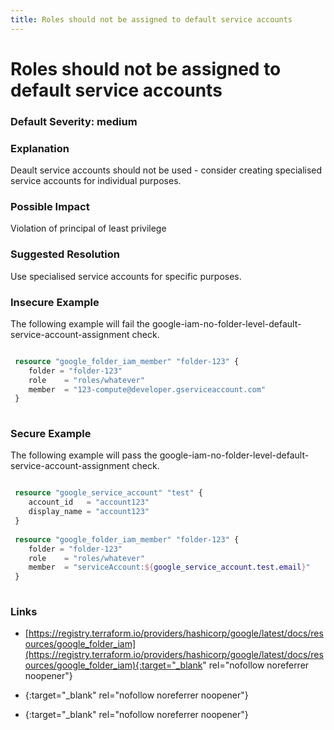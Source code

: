 ```yaml
---
title: Roles should not be assigned to default service accounts
---
```


# Roles should not be assigned to default service accounts

### Default Severity: <span class="severity medium">medium</span>

### Explanation

Deault service accounts should not be used - consider creating specialised service accounts for individual purposes.

### Possible Impact
Violation of principal of least privilege

### Suggested Resolution
Use specialised service accounts for specific purposes.


### Insecure Example

The following example will fail the google-iam-no-folder-level-default-service-account-assignment check.
```terraform

 resource "google_folder_iam_member" "folder-123" {
 	folder = "folder-123"
 	role    = "roles/whatever"
 	member  = "123-compute@developer.gserviceaccount.com"
 }
 
```



### Secure Example

The following example will pass the google-iam-no-folder-level-default-service-account-assignment check.
```terraform

 resource "google_service_account" "test" {
 	account_id   = "account123"
 	display_name = "account123"
 }
 			  
 resource "google_folder_iam_member" "folder-123" {
 	folder = "folder-123"
 	role    = "roles/whatever"
 	member  = "serviceAccount:${google_service_account.test.email}"
 }
 
```



### Links


- [https://registry.terraform.io/providers/hashicorp/google/latest/docs/resources/google_folder_iam](https://registry.terraform.io/providers/hashicorp/google/latest/docs/resources/google_folder_iam){:target="_blank" rel="nofollow noreferrer noopener"}

- [](){:target="_blank" rel="nofollow noreferrer noopener"}

- [](){:target="_blank" rel="nofollow noreferrer noopener"}



